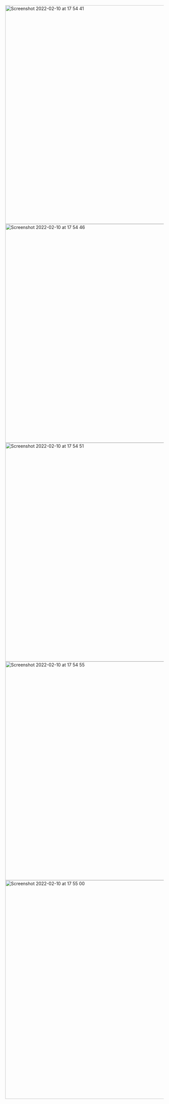 <img width="694" alt="Screenshot 2022-02-10 at 17 54 41" src="https://user-images.githubusercontent.com/89366347/153371923-2f40aebf-669f-4ef6-96d5-ebb463ea8177.png">
<img width="694" alt="Screenshot 2022-02-10 at 17 54 46" src="https://user-images.githubusercontent.com/89366347/153371939-962694fa-819b-45aa-8611-7ee5924d7ebd.png">
<img width="694" alt="Screenshot 2022-02-10 at 17 54 51" src="https://user-images.githubusercontent.com/89366347/153371947-7c44e25f-fe46-4974-ba05-3654919c4eaf.png">
<img width="694" alt="Screenshot 2022-02-10 at 17 54 55" src="https://user-images.githubusercontent.com/89366347/153371955-8f577624-368e-4503-a69c-663a717dbf2d.png">
<img width="694" alt="Screenshot 2022-02-10 at 17 55 00" src="https://user-images.githubusercontent.com/89366347/153371963-1c50a2e5-5ffe-4297-9e74-89585c0ff0e2.png">
